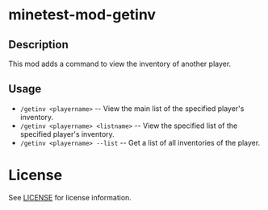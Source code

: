 # minetest-mod-getinv

## Description

This mod adds a command to view the inventory of another player.

## Usage

* `/getinv <playername>` -- View the main list of the specified player's inventory.
* `/getinv <playername> <listname>` -- View the specified list of the specified player's inventory.
* `/getinv <playername> --list` -- Get a list of all inventories of the player.

# License

See [LICENSE](./LICENSE) for license information.
